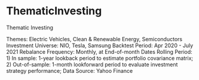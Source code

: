 # ThematicInvesting
Thematic Investing

Themes: Electric Vehicles, Clean & Renewable Energy, Semiconductors
Investment Universe: NIO, Tesla, Samsung
Backtest Period: Apr 2020 - July 2021
Rebalance Frequency: Monthly, at End-of-month Dates
Rolling Period: 1) In sample: 1-year lookback period to estimate portfolio covariance matrix;
                2) Out-of-sample: 1-month lookforward period to evaluate investment strategy performance;
Data Source: Yahoo Finance
